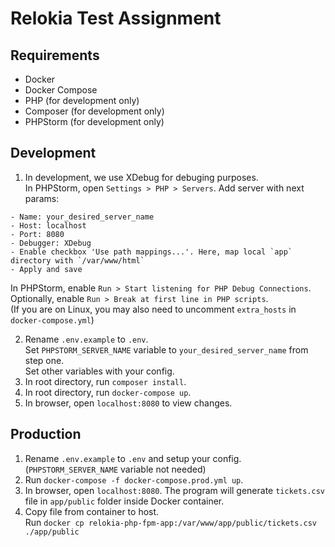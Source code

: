 # Relokia Test Assignment

## Requirements
- Docker
- Docker Compose
- PHP (for development only)
- Composer (for development only)
- PHPStorm (for development only)

## Development
1. In development, we use XDebug for debuging purposes.  
In PHPStorm, open `Settings > PHP > Servers`.
Add server with next params:
```
- Name: your_desired_server_name
- Host: localhost
- Port: 8080
- Debugger: XDebug
- Enable checkbox 'Use path mappings...'. Here, map local `app` directory with `/var/www/html`
- Apply and save  
```
In PHPStorm, enable `Run > Start listening for PHP Debug Connections`.  
Optionally, enable `Run > Break at first line in PHP scripts`.  
(If you are on Linux, you may also need to uncomment `extra_hosts` in `docker-compose.yml`)  

2. Rename `.env.example` to `.env`.  
Set `PHPSTORM_SERVER_NAME` variable to `your_desired_server_name` from step one.  
Set other variables with your config.
3. In root directory, run `composer install`.
4. In root directory, run `docker-compose up`.
5. In browser, open `localhost:8080` to view changes.

## Production
1. Rename `.env.example` to `.env` and setup your config. (`PHPSTORM_SERVER_NAME` variable not needed)
2. Run `docker-compose -f docker-compose.prod.yml up`.
3. In browser, open `localhost:8080`. The program will generate `tickets.csv` file in `app/public` folder inside Docker container.
4. Copy file from container to host.  
Run `docker cp relokia-php-fpm-app:/var/www/app/public/tickets.csv ./app/public`
